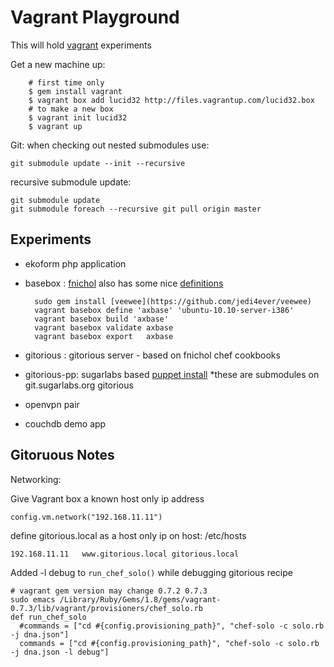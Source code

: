 Vagrant Playground
==================

This will hold [vagrant](http://vagrantup.com/) experiments

Get a new machine up:

		# first time only
		$ gem install vagrant
		$ vagrant box add lucid32 http://files.vagrantup.com/lucid32.box
		# to make a new box
		$ vagrant init lucid32
		$ vagrant up

Git:
when checking out nested submodules use:

    git submodule update --init --recursive

recursive submodule update:

    git submodule update
    git submodule foreach --recursive git pull origin master

Experiments
----------

* ekoform php application
* basebox : 
    [fnichol](https://github.com/fnichol) also has some nice [definitions](https://github.com/fnichol/veewee-definitions)


		sudo gem install [veewee](https://github.com/jedi4ever/veewee)
		vagrant basebox define 'axbase' 'ubuntu-10.10-server-i386'
		vagrant basebox build 'axbase'
		vagrant basebox validate axbase
		vagrant basebox export   axbase

* gitorious : gitorious server - based on fnichol chef cookbooks
* gitorious-pp: sugarlabs based [puppet install](http://git.sugarlabs.org/puppets)
    *these are submodules on git.sugarlabs.org gitorious
    
    
* openvpn pair
* couchdb demo app

## Gitoruous Notes
Networking:

Give Vagrant box a known host only ip address

    config.vm.network("192.168.11.11")

define gitorious.local as a host only ip on host: /etc/hosts

    192.168.11.11	www.gitorious.local gitorious.local

Added -l debug to `run_chef_solo()` while debugging gitorious recipe

    # vagrant gem version may change 0.7.2 0.7.3
    sudo emacs /Library/Ruby/Gems/1.8/gems/vagrant-0.7.3/lib/vagrant/provisioners/chef_solo.rb
    def run_chef_solo
      #commands = ["cd #{config.provisioning_path}", "chef-solo -c solo.rb -j dna.json"]
      commands = ["cd #{config.provisioning_path}", "chef-solo -c solo.rb -j dna.json -l debug"]

